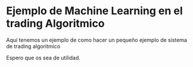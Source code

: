 # Ejemplo de Machine Learning en el trading Algoritmico

Aquí tenemos un ejemplo de como hacer un pequeño ejemplo de sistema de trading algoritmico

Espero que os sea de utilidad.

